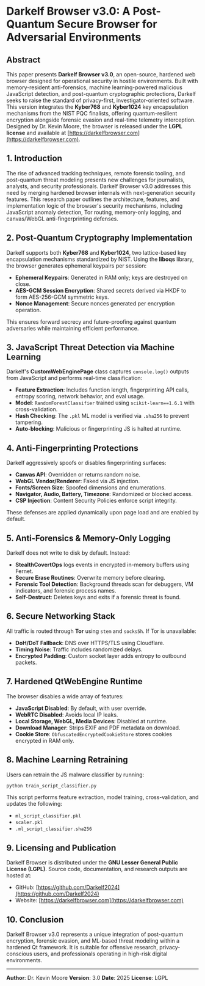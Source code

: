 # Darkelf Browser v3.0: A Post-Quantum Secure Browser for Adversarial Environments

## Abstract

This paper presents **Darkelf Browser v3.0**, an open-source, hardened web browser designed for operational security in hostile environments. Built with memory-resident anti-forensics, machine learning-powered malicious JavaScript detection, and post-quantum cryptographic protections, Darkelf seeks to raise the standard of privacy-first, investigator-oriented software. This version integrates the **Kyber768** and **Kyber1024** key encapsulation mechanisms from the NIST PQC finalists, offering quantum-resilient encryption alongside forensic evasion and real-time telemetry interception. Designed by Dr. Kevin Moore, the browser is released under the **LGPL license** and available at [https://darkelfbrowser.com](https://darkelfbrowser.com).

## 1. Introduction

The rise of advanced tracking techniques, remote forensic tooling, and post-quantum threat modeling presents new challenges for journalists, analysts, and security professionals. Darkelf Browser v3.0 addresses this need by merging hardened browser internals with next-generation security features. This research paper outlines the architecture, features, and implementation logic of the browser's security mechanisms, including JavaScript anomaly detection, Tor routing, memory-only logging, and canvas/WebGL anti-fingerprinting defenses.

## 2. Post-Quantum Cryptography Implementation

Darkelf supports both **Kyber768** and **Kyber1024**, two lattice-based key encapsulation mechanisms standardized by NIST. Using the **liboqs** library, the browser generates ephemeral keypairs per session:

* **Ephemeral Keypairs**: Generated in RAM only; keys are destroyed on close.
* **AES-GCM Session Encryption**: Shared secrets derived via HKDF to form AES-256-GCM symmetric keys.
* **Nonce Management**: Secure nonces generated per encryption operation.

This ensures forward secrecy and future-proofing against quantum adversaries while maintaining efficient performance.

## 3. JavaScript Threat Detection via Machine Learning

Darkelf's **CustomWebEnginePage** class captures `console.log()` outputs from JavaScript and performs real-time classification:

* **Feature Extraction**: Includes function length, fingerprinting API calls, entropy scoring, network behavior, and eval usage.
* **Model**: `RandomForestClassifier` trained using `scikit-learn==1.6.1` with cross-validation.
* **Hash Checking**: The `.pkl` ML model is verified via `.sha256` to prevent tampering.
* **Auto-blocking**: Malicious or fingerprinting JS is halted at runtime.

## 4. Anti-Fingerprinting Protections

Darkelf aggressively spoofs or disables fingerprinting surfaces:

* **Canvas API**: Overridden or returns random noise.
* **WebGL Vendor/Renderer**: Faked via JS injection.
* **Fonts/Screen Size**: Spoofed dimensions and enumerations.
* **Navigator, Audio, Battery, Timezone**: Randomized or blocked access.
* **CSP Injection**: Content Security Policies enforce script integrity.

These defenses are applied dynamically upon page load and are enabled by default.

## 5. Anti-Forensics & Memory-Only Logging

Darkelf does not write to disk by default. Instead:

* **StealthCovertOps** logs events in encrypted in-memory buffers using Fernet.
* **Secure Erase Routines**: Overwrite memory before clearing.
* **Forensic Tool Detection**: Background threads scan for debuggers, VM indicators, and forensic process names.
* **Self-Destruct**: Deletes keys and exits if a forensic threat is found.

## 6. Secure Networking Stack

All traffic is routed through **Tor** using `stem` and `socks5h`. If Tor is unavailable:

* **DoH/DoT Fallback**: DNS over HTTPS/TLS using Cloudflare.
* **Timing Noise**: Traffic includes randomized delays.
* **Encrypted Padding**: Custom socket layer adds entropy to outbound packets.

## 7. Hardened QtWebEngine Runtime

The browser disables a wide array of features:

* **JavaScript Disabled**: By default, with user override.
* **WebRTC Disabled**: Avoids local IP leaks.
* **Local Storage, WebGL, Media Devices**: Disabled at runtime.
* **Download Manager**: Strips EXIF and PDF metadata on download.
* **Cookie Store**: `ObfuscatedEncryptedCookieStore` stores cookies encrypted in RAM only.

## 8. Machine Learning Retraining

Users can retrain the JS malware classifier by running:

```bash
python train_script_classifier.py
```

This script performs feature extraction, model training, cross-validation, and updates the following:

* `ml_script_classifier.pkl`
* `scaler.pkl`
* `.ml_script_classifier.sha256`

## 9. Licensing and Publication

Darkelf Browser is distributed under the **GNU Lesser General Public License (LGPL)**. Source code, documentation, and research outputs are hosted at:

* GitHub: [https://github.com/Darkelf2024](https://github.com/Darkelf2024)
* Website: [https://darkelfbrowser.com](https://darkelfbrowser.com)

## 10. Conclusion

Darkelf Browser v3.0 represents a unique integration of post-quantum encryption, forensic evasion, and ML-based threat modeling within a hardened Qt framework. It is suitable for offensive research, privacy-conscious users, and professionals operating in high-risk digital environments.

---

**Author**: Dr. Kevin Moore
**Version**: 3.0
**Date**: 2025
**License**: LGPL
